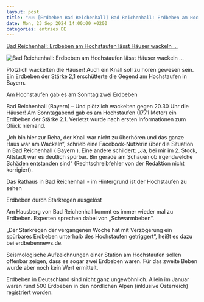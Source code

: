 ```yaml
---
layout: post
title: "🔥🔥 [Erdbeben Bad Reichenhall] Bad Reichenhall: Erdbeben am Hochstaufen lässt Häuser wackeln ..."
date: Mon, 23 Sep 2024 14:00:00 +0200
categories: entries DE
---
```

[Bad Reichenhall: Erdbeben am Hochstaufen lässt Häuser wackeln ...](https://www.bild.de/regional/bayern/bad-reichenhall-erdbeben-am-hochstaufen-laesst-haeuser-wackeln-66f17778ebe1e915fb9d698b)

![Bad Reichenhall: Erdbeben am Hochstaufen lässt Häuser wackeln ...](https://images.bild.de/66f17778ebe1e915fb9d698b/c8f2c31c5ed476180c15b403837e76ae,ad51593e?w=1280)

Plötzlich wackelten die Häuser! Auch ein Knall soll zu hören gewesen sein. Ein Erdbeben der Stärke 2,1 erschütterte die Gegend am Hochstaufen in Bayern.

Am Hochstaufen gab es am Sonntag zwei Erdbeben

Bad Reichenhall (Bayern) – Und plötzlich wackelten gegen 20.30 Uhr die Häuser! Am Sonntagabend gab es am Hochstaufen (1771 Meter) ein Erdbeben der Stärke 2.1. Verletzt wurde nach ersten Informationen zum Glück niemand.

„Ich bin hier zur Reha, der Knall war nicht zu überhören und das ganze Haus war am Wackeln“, schrieb eine Facebook-Nutzerin über die Situation in Bad Reichenhall ( Bayern ). Eine andere schildert: „Ja, bei mir im 2. Stock, Altstadt war es deutlich spürbar. Bin gerade am Schauen ob irgendwelche Schäden entstanden sind“ (Rechtschreibfehler von der Redaktion nicht korrigiert).

Das Rathaus in Bad Reichenhall - im Hintergrund ist der Hochstaufen zu sehen

Erdbeben durch Starkregen ausgelöst

Am Hausberg von Bad Reichenhall kommt es immer wieder mal zu Erdbeben. Experten sprechen dabei von „Schwarmbeben“.

„Der Starkregen der vergangenen Woche hat mit Verzögerung ein spürbares Erdbeben unterhalb des Hochstaufen getriggert“, heißt es dazu bei erdbebennews.de.

Seismologische Aufzeichnungen einer Station am Hochstaufen sollen offenbar zeigen, dass es sogar zwei Erdbeben waren. Für das zweite Beben wurde aber noch kein Wert ermittelt.

Erdbeben in Deutschland sind nicht ganz ungewöhnlich. Allein im Januar waren rund 500 Erdbeben in den nördlichen Alpen (inklusive Österreich) registriert worden.

